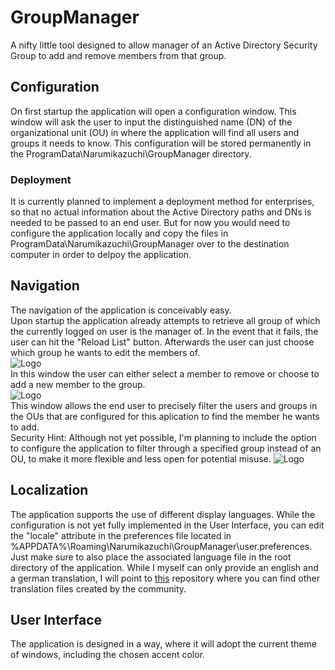 # GroupManager
A nifty little tool designed to allow manager of an Active Directory Security Group to add and remove members from that group.

## Configuration
On first startup the application will open a configuration window. This window will ask the user to input the distinguished name (DN) of the organizational unit (OU) in where the application will find all users and groups it needs to know. This configuration will be stored permanently in the ProgramData\Narumikazuchi\GroupManager directory.

### Deployment
It is currently planned to implement a deployment method for enterprises, so that no actual information about the Active Directory paths and DNs is needed to be passed to an end user. But for now you would need to configure the application locally and copy the files in ProgramData\Narumikazuchi\GroupManager over to the destination computer in order to delpoy the application.

## Navigation
The navigation of the application is conceivably easy.  
Upon startup the application already attempts to retrieve all group of which the currently logged on user is the manager of. In the event that it fails, the user can hit the "Reload List" button. Afterwards the user can just choose which group he wants to edit the members of.  
![Logo](../main/docs/MainWindow.png)  
In this window the user can either select a member to remove or choose to add a new member to the group.  
![Logo](../main/docs/GroupOverviewWindow.png)  
This window allows the end user to precisely filter the users and groups in the OUs that are configured for this aplication to find the member he wants to add.  
Security Hint: Although not yet possible, I'm planning to include the option to configure the application to filter through a specified group instead of an OU, to make it more flexible and less open for potential misuse.
![Logo](../main/docs/AddMemberWindow.png)  

## Localization
The application supports the use of different display languages. While the configuration is not yet fully implemented in the User Interface, you can edit the "locale" attribute in the preferences file located in %APPDATA%\Roaming\Narumikazuchi\GroupManager\user.preferences. Just make sure to also place the associated language file in the root directory of the application. While I myself can only provide an english and a german translation, I will point to [this](https://github.com/Narumikazuchi/GroupManager_Languages) repository where you can find other translation files created by the community.  

## User Interface
The application is designed in a way, where it will adopt the current theme of windows, including the chosen accent color.
